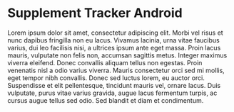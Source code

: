 # Supplement Tracker Android

Lorem ipsum dolor sit amet, consectetur adipiscing elit. Morbi vel risus et nunc dapibus fringilla non eu lacus. Vivamus lacinia, urna vitae faucibus varius, dui leo facilisis nisi, a ultrices ipsum ante eget massa. Proin lacus mauris, vulputate non felis non, accumsan sagittis metus. Integer maximus viverra eleifend. Donec convallis aliquam tellus non egestas. Proin venenatis nisl a odio varius viverra. Mauris consectetur orci sed mi mollis, eget tempor nibh convallis. Donec sed luctus lorem, eu auctor orci. Suspendisse et elit pellentesque, tincidunt mauris vel, ornare lacus. Duis vulputate, purus vitae varius gravida, augue lacus fermentum turpis, ac cursus augue tellus sed odio. Sed blandit et diam et condimentum.
